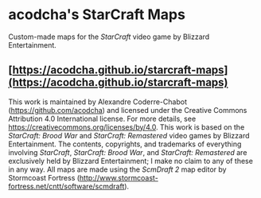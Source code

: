 # acodcha's StarCraft Maps

Custom-made maps for the *StarCraft* video game by Blizzard Entertainment.

## [https://acodcha.github.io/starcraft-maps](https://acodcha.github.io/starcraft-maps)

This work is maintained by Alexandre Coderre-Chabot (<https://github.com/acodcha>) and licensed under the Creative Commons Attribution 4.0 International license. For more details, see <https://creativecommons.org/licenses/by/4.0>. This work is based on the *StarCraft: Brood War* and *StarCraft: Remastered* video games by Blizzard Entertainment. The contents, copyrights, and trademarks of everything involving *StarCraft*, *StarCraft: Brood War*, and *StarCraft: Remastered* are exclusively held by Blizzard Entertainment; I make no claim to any of these in any way. All maps are made using the *ScmDraft 2* map editor by Stormcoast Fortress (<http://www.stormcoast-fortress.net/cntt/software/scmdraft>).
